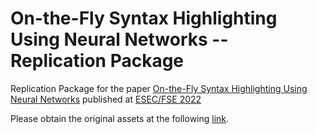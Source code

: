 # On-the-Fly Syntax Highlighting Using Neural Networks -- Replication Package
Replication Package for the paper
[On-the-Fly Syntax Highlighting Using Neural Networks](https://2022.esec-fse.org/details/fse-2022-research-papers/31/On-the-Fly-Syntax-Highlighting-Using-Neural-Networks)
published at [ESEC/FSE 2022](https://2022.esec-fse.org)

Please obtain the original assets at the following [link](https://mega.nz/folder/AEMRBYYA#r2dpaMnQQRg8jsxpeZqIPg).
